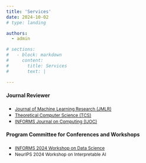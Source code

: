```yaml
---
title: 'Services'
date: 2024-10-02
# type: landing

authors:
  - admin

# sections:
#   - block: markdown
#     content:
#       title: Services
#       text: |

---
```


#### Journal Reviewer

- <span style="font-size: 0.85em;">[Journal of Machine Learning Research (JMLR)](https://www.jmlr.org/)
- <span style="font-size: 0.85em;">[Theoretical Computer Science (TCS)](https://www.sciencedirect.com/journal/theoretical-computer-science)
- <span style="font-size: 0.85em;">[INFORMS Journal on Computing (IJOC)](https://pubsonline.informs.org/journal/IJOC)


#### Program Committee for Conferences and Workshops

- <span style="font-size: 0.85em;">[INFORMS 2024 Workshop on Data Science](https://sites.google.com/view/data-science-2024)
- <span style="font-size: 0.85em;">NeurIPS 2024 Workshop on Interpretable AI